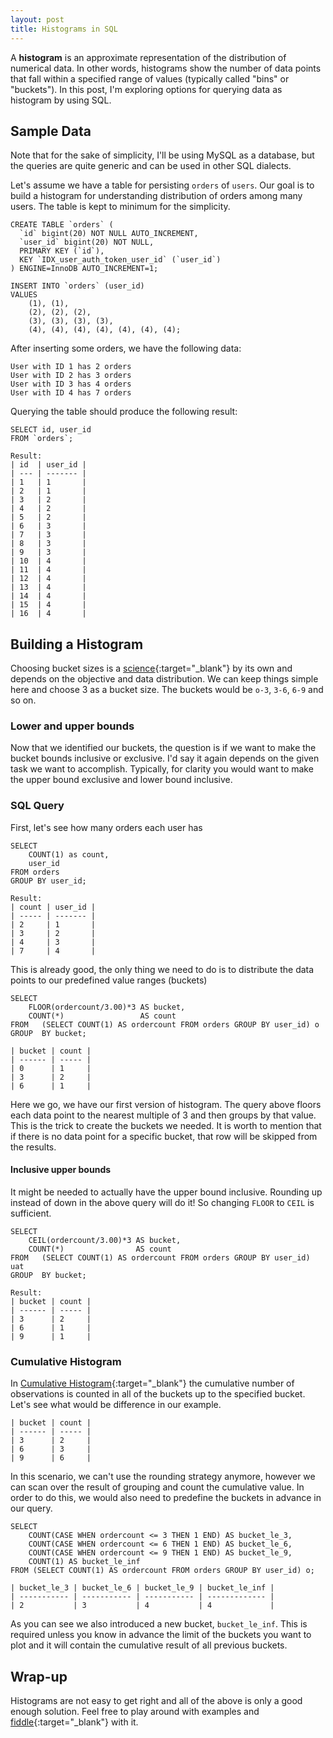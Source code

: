 ```yaml
---
layout: post
title: Histograms in SQL
---
```


A **histogram** is an approximate representation of the distribution of numerical data. In other words, histograms show the number of data points that fall within a specified range of values (typically called "bins" or "buckets"). In this post, I'm exploring options for querying data as histogram by using SQL.

## Sample Data

Note that for the sake of simplicity, I'll be using MySQL as a database, but the queries are quite generic and can be used in other SQL dialects.

Let's assume we have a table for persisting `orders` of `users`. Our goal is to build a histogram for understanding distribution of orders among many users. The table is kept to minimum for the simplicity.

```
CREATE TABLE `orders` (
  `id` bigint(20) NOT NULL AUTO_INCREMENT,
  `user_id` bigint(20) NOT NULL,  
  PRIMARY KEY (`id`),
  KEY `IDX_user_auth_token_user_id` (`user_id`)
) ENGINE=InnoDB AUTO_INCREMENT=1;

INSERT INTO `orders` (user_id)
VALUES 
    (1), (1), 
    (2), (2), (2), 
    (3), (3), (3), (3),
    (4), (4), (4), (4), (4), (4), (4);
```

After inserting some orders, we have the following data:

```
User with ID 1 has 2 orders
User with ID 2 has 3 orders
User with ID 3 has 4 orders
User with ID 4 has 7 orders
```

Querying the table should produce the following result:
    
```
SELECT id, user_id
FROM `orders`;

Result:
| id  | user_id |
| --- | ------- |
| 1   | 1       |
| 2   | 1       |
| 3   | 2       |
| 4   | 2       |
| 5   | 2       |
| 6   | 3       |
| 7   | 3       |
| 8   | 3       |
| 9   | 3       |
| 10  | 4       |
| 11  | 4       |
| 12  | 4       |
| 13  | 4       |
| 14  | 4       |
| 15  | 4       |
| 16  | 4       |
```

## Building a Histogram

Choosing bucket sizes is a [science](https://www.statisticshowto.com/choose-bin-sizes-statistics){:target="_blank"} by its own and depends on the objective and data distribution. We can keep things simple here and choose 3 as a bucket size. The buckets would be `o-3`, `3-6`, `6-9` and so on. 

### Lower and upper bounds

Now that we identified our buckets, the question is if we want to make the bucket bounds inclusive or exclusive. I'd say it again depends on the given task we want to accomplish. Typically, for clarity you would want to make the upper bound exclusive and lower bound inclusive. 

### SQL Query

First, let's see how many orders each user has

```
SELECT 
	COUNT(1) as count, 
    user_id 
FROM orders 
GROUP BY user_id;

Result:
| count | user_id |
| ----- | ------- |
| 2     | 1       |
| 3     | 2       |
| 4     | 3       |
| 7     | 4       |

```

This is already good, the only thing we need to do is to distribute the data points to our predefined value ranges (buckets)

```
SELECT 
    FLOOR(ordercount/3.00)*3 AS bucket,
    COUNT(*)                 AS count
FROM   (SELECT COUNT(1) AS ordercount FROM orders GROUP BY user_id) o
GROUP  BY bucket;

| bucket | count |
| ------ | ----- |
| 0      | 1     |
| 3      | 2     |
| 6      | 1     |

```

Here we go, we have our first version of histogram. The query above floors each data point to the nearest multiple of 3 and then groups by that value. This is the trick to create the buckets we needed. It is worth to mention that if there is no data point for a specific bucket, that row will be skipped from the results.

#### Inclusive upper bounds

It might be needed to actually have the upper bound inclusive. Rounding up instead of down in the above query will do it! So changing `FLOOR` to `CEIL` is sufficient.

```
SELECT 
    CEIL(ordercount/3.00)*3 AS bucket,
    COUNT(*)                AS count
FROM   (SELECT COUNT(1) AS ordercount FROM orders GROUP BY user_id) uat
GROUP  BY bucket;

Result:
| bucket | count |
| ------ | ----- |
| 3      | 2     |
| 6      | 1     |
| 9      | 1     |
```
### Cumulative Histogram

In [Cumulative Histogram](https://en.wikipedia.org/wiki/Histogram#Cumulative_histogram){:target="_blank"} the cumulative number of observations is counted in all of the buckets up to the specified bucket. Let's see what would be difference in our example.

```
| bucket | count |
| ------ | ----- |
| 3      | 2     |
| 6      | 3     |
| 9      | 6     |
```

In this scenario, we can't use the rounding strategy anymore, however we can scan over the result of grouping and count the cumulative value. In order to do this, we would also need to predefine the buckets in advance in our query.


```
SELECT
    COUNT(CASE WHEN ordercount <= 3 THEN 1 END) AS bucket_le_3,
    COUNT(CASE WHEN ordercount <= 6 THEN 1 END) AS bucket_le_6,
    COUNT(CASE WHEN ordercount <= 9 THEN 1 END) AS bucket_le_9,
    COUNT(1) AS bucket_le_inf
FROM (SELECT COUNT(1) AS ordercount FROM orders GROUP BY user_id) o;

| bucket_le_3 | bucket_le_6 | bucket_le_9 | bucket_le_inf |
| ----------- | ----------- | ----------- | ------------- |
| 2           | 3           | 4           | 4             |
```

As you can see we also introduced a new bucket, `bucket_le_inf`. This is required unless you know in advance the limit of the buckets you want to plot and it will contain the cumulative result of all previous buckets.

## Wrap-up

Histograms are not easy to get right and all of the above is only a good enough solution. Feel free to play around with examples and [fiddle](https://www.db-fiddle.com){:target="_blank"} with it.

